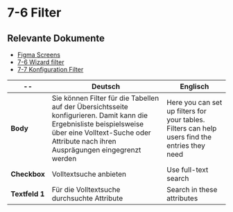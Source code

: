 # 7-6 Filter

## Relevante Dokumente

* [Figma Screens](https://www.figma.com/file/ObpEGoczbPSUsnoH7aPFLbdy/Workflow-Generator-Screens?node-id=93%3A868)
* [7-6 Wizard filter](../modals/7-6_wizard-filter.md)
* [7-7 Konfiguration Filter](../modals/7-7_configuration-filter.md)

-- | Deutsch | Englisch
---|---|---
**Body** | Sie können Filter für die Tabellen auf der Übersichtsseite konfigurieren. Damit kann die Ergebnisliste beispielsweise über eine Volltext-Suche oder Attribute nach ihren Ausprägungen eingegrenzt werden | Here you can set up filters for your tables. Filters can help users find the entries they need
**Checkbox** | Volltextsuche anbieten | Use full-text search
**Textfeld 1** | Für die Volltextsuche durchsuchte Attribute | Search in these attributes